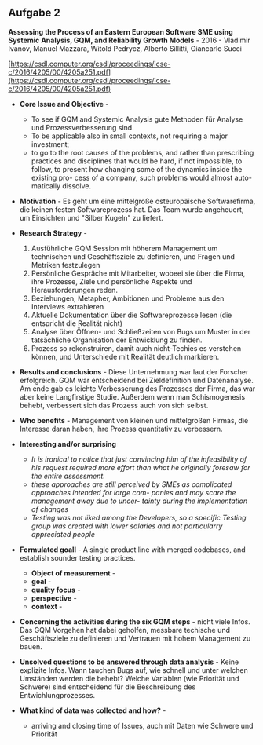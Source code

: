 ## Aufgabe 2

**Assessing the Process of an Eastern European Software SME using Systemic Analysis, GQM, and Reliability Growth Models** - 2016 - Vladimir Ivanov, Manuel Mazzara, Witold Pedrycz, Alberto Sillitti, Giancarlo Succi

[https://csdl.computer.org/csdl/proceedings/icse-c/2016/4205/00/4205a251.pdf](https://csdl.computer.org/csdl/proceedings/icse-c/2016/4205/00/4205a251.pdf)

- **Core Issue and Objective** - 
  - To see if GQM and Systemic Analysis gute Methoden für Analyse und Prozessverbesserung sind.
  - To be applicable also in small contexts, not requiring a
major investment;
  - to go to the root causes of the problems,  and rather
than prescribing practices and disciplines that would
be  hard,  if  not  impossible,  to  follow,  to  present  how
changing some of the dynamics inside the existing pro-
cess of a company, such problems would almost auto-
matically dissolve.

- **Motivation** - Es geht um eine mittelgroße osteuropäische Softwarefirma, die keinen festen Softwareprozess hat. Das Team wurde angeheuert, um Einsichten und "Silber Kugeln" zu liefert.

- **Research Strategy** -
  1. Ausführliche GQM Session mit höherem Management um technischen und Geschäftsziele zu definieren, und Fragen und Metriken festzulegen
  2. Persönliche Gespräche mit Mitarbeiter, wobeei sie über die Firma, ihre Prozesse, Ziele und persönliche Aspekte und Herausforderungen reden.
  3. Beziehungen, Metapher, Ambitionen und Probleme aus den Interviews extrahieren
  4. Aktuelle Dokumentation über die Softwareprozesse lesen (die entspricht die Realität nicht)
  5. Analyse über Öffnen- und Schließzeiten von Bugs um Muster in der tatsächliche Organisation der Entwicklung zu finden.
  6. Prozess so rekonstruiren, damit auch nicht-Techies es verstehen können, und Unterschiede mit Realität deutlich markieren.

- **Results and conclusions** -
Diese Unternehmung war laut der Forscher erfolgreich. GQM war entscheidend bei Zieldefinition und Datenanalyse. Am ende gab es leichte Verbesserung des Prozesses der Firma, das war aber keine Langfirstige Studie. Außerdem wenn man Schismogenesis behebt, verbessert sich das Prozess auch von sich selbst.

- **Who benefits** - Management von kleinen und mittelgroßen Firmas, die Interesse daran haben, ihre Prozess quantitativ zu verbessern.

- **Interesting and/or surprising** 
  - *It  is  ironical  to  notice  that  just  convincing
him  of  the  infeasibility  of  his  request  required  more  effort
than  what  he  originally  foresaw  for  the  entire  assessment.*
  - *these approaches are still perceived
by SMEs as complicated approaches intended for large com-
panies and may scare the management away due to uncer-
tainty during the implementation of changes*
  - *Testing was not liked among the Developers, so a specific Testing group was created with lower salaries and not particularry appreciated people*

- **Formulated goall** - A single product line with merged codebases, and establish sounder testing practices.
  - **Object of measurement** - 
  - **goal** - 
  - **quality focus** - 
  - **perspective** - 
  - **context** - 

- **Concerning the activities during the six GQM steps** - nicht viele Infos. Das GQM Vorgehen hat dabei geholfen, messbare techische und Geschäftsziele zu definieren und Vertrauen mit hohem Management zu bauen.

- **Unsolved questions to be answered through data analysis** - Keine explizite Infos. Wann tauchen Bugs auf, wie schnell und unter welchen Umständen werden die behebt? Welche Variablen (wie Priorität und Schwere) sind entscheidend für die Beschreibung des Entwichlungprozesses.

- **What kind of data was collected and how?** - 
  - arriving and closing time of Issues, auch mit Daten wie Schwere und Priorität
